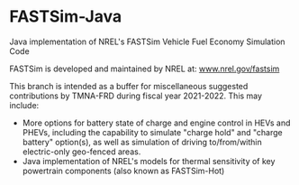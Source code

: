 # FASTSim-Java
Java implementation of NREL's FASTSim Vehicle Fuel Economy Simulation Code

FASTSim is developed and maintained by NREL at: www.nrel.gov/fastsim

This branch is intended as a buffer for miscellaneous suggested contributions by TMNA-FRD during fiscal year 2021-2022. This may include:
* More options for battery state of charge and engine control in HEVs and PHEVs, including the capability to simulate "charge hold" and "charge battery" option(s), as well as simulation of driving to/from/within electric-only geo-fenced areas.
* Java implementation of NREL's models for thermal sensitivity of key powertrain components (also known as FASTSim-Hot)
